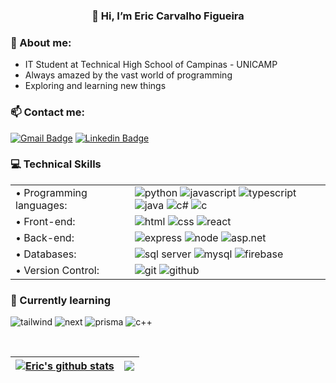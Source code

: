 
<h3 align="center">
  👋 Hi, I’m Eric Carvalho Figueira 
</h3>


### 🚀 About me:
- IT Student at Technical High School of Campinas - UNICAMP
- Always amazed by the vast world of programming
- Exploring and learning new things

### 📫 Contact me:
[![Gmail Badge](https://img.shields.io/badge/Gmail-EA4335.svg?style=for-the-badge&logo=Gmail&logoColor=white&link=mailto:eric.figueira.07@gmail.com)](mailto:eric.figueira.07@gmail.com)
[![Linkedin Badge](https://img.shields.io/badge/LinkedIn-0077B5?style=for-the-badge&logo=linkedin&logoColor=white&link=https://www.linkedin.com/in/eric-carvalho-figueira/)](https://www.linkedin.com/in/eric-carvalho-figueira/) 


### 💻 Technical Skills

<table>
  <tr>
    <td>• Programming languages: </td>
    <td>
      <img src="https://img.shields.io/badge/python-3670A0?style=for-the-badge&logo=python&logoColor=ffdd54" alt="python"/>
      <img src="https://img.shields.io/badge/JavaScript-F7DF1E.svg?style=for-the-badge&logo=JavaScript&logoColor=black" alt="javascript"/>
      <img src="https://img.shields.io/badge/typescript-%23007ACC.svg?style=for-the-badge&logo=typescript&logoColor=white" alt="typescript"/>
      <img src="https://img.shields.io/badge/java-%23ED8B00.svg?style=for-the-badge&logo=openjdk&logoColor=white" alt="java"/>
      <img src="https://img.shields.io/badge/c%23-%23239120.svg?style=for-the-badge&logo=c-sharp&logoColor=white" alt="c#"/>
      <img src="https://img.shields.io/badge/C-A8B9CC.svg?style=for-the-badge&logo=C&logoColor=black" alt="c"/>
    </td>
  </tr>
  <tr>
    <td>• Front-end: </td>
    <td>
      <img src="https://img.shields.io/badge/html5-%23E34F26.svg?style=for-the-badge&logo=html5&logoColor=white" alt="html"/>
      <img src="https://img.shields.io/badge/css3-%231572B6.svg?style=for-the-badge&logo=css3&logoColor=white" alt="css"/>
      <img src="https://img.shields.io/badge/React-61DAFB.svg?style=for-the-badge&logo=React&logoColor=black" alt="react"/>
    </td>
  </tr>
   <tr>
    <td>• Back-end: </td>
    <td>
      <img src="https://img.shields.io/badge/Express-000000.svg?style=for-the-badge&logo=Express&logoColor=white" alt="express"/>
      <img src="https://img.shields.io/badge/Node.js-339933.svg?style=for-the-badge&logo=nodedotjs&logoColor=white" alt="node"/>
      <img src="https://img.shields.io/badge/.NET-512BD4.svg?style=for-the-badge&logo=dotnet&logoColor=white" alt="asp.net"/>
    </td>
  </tr>
  <tr>
    <td>• Databases: </td>
    <td>
      <img src="https://img.shields.io/badge/Microsoft%20SQL%20Server-CC2927?style=for-the-badge&logo=microsoft%20sql%20server&logoColor=white" alt="sql server"/>
      <img src="https://img.shields.io/badge/MySQL-4479A1.svg?style=for-the-badge&logo=MySQL&logoColor=white" alt="mysql"/>
      <img src="https://img.shields.io/badge/Firebase-FFCA28.svg?style=for-the-badge&logo=Firebase&logoColor=black" alt="firebase"/>
    </td>
  </tr>
  <tr>
    <td>• Version Control: </td>
    <td>
      <img src="https://img.shields.io/badge/git-%23F05033.svg?style=for-the-badge&logo=git&logoColor=white" alt="git"/>
      <img src="https://img.shields.io/badge/github-%23121011.svg?style=for-the-badge&logo=github&logoColor=white" alt="github"/>
    </td>
  </tr>
</table>


### 🌱 Currently learning

<p> 
  <img src="https://img.shields.io/badge/Tailwind%20CSS-06B6D4.svg?style=for-the-badge&logo=Tailwind-CSS&logoColor=white" alt="tailwind"/>
  <img src="https://img.shields.io/badge/Next-black?style=for-the-badge&logo=next.js&logoColor=white" alt="next"/>
  <img src="https://img.shields.io/badge/Prisma-2D3748.svg?style=for-the-badge&logo=Prisma&logoColor=white" alt="prisma"/>
  <img src="https://img.shields.io/badge/C++-00599C.svg?style=for-the-badge&logo=C++&logoColor=white" alt="c++"/>
</p>

</br>

| <a href="https://github.com/eric-figueira/github-readme-stats"><img align="center" src="https://github-readme-stats.vercel.app/api?username=eric-figueira&show_icons=true&include_all_commits=true&theme=shadow_blue&hide_border=true" alt="Eric's github stats" /></a> | <a href="https://github.com/eric-figueira/github-readme-stats"><img align="center" src="https://github-readme-stats.vercel.app/api/top-langs/?username=eric-figueira&layout=compact&theme=shadow_blue&hide_border=true" /></a> |
| ------------- | ------------- |
